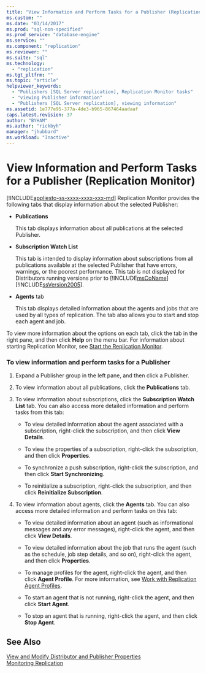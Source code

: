 ```yaml
---
title: "View Information and Perform Tasks for a Publisher (Replication Monitor) | Microsoft Docs"
ms.custom: ""
ms.date: "03/14/2017"
ms.prod: "sql-non-specified"
ms.prod_service: "database-engine"
ms.service: ""
ms.component: "replication"
ms.reviewer: ""
ms.suite: "sql"
ms.technology: 
  - "replication"
ms.tgt_pltfrm: ""
ms.topic: "article"
helpviewer_keywords: 
  - "Publishers [SQL Server replication], Replication Monitor tasks"
  - "viewing Publisher information"
  - "Publishers [SQL Server replication], viewing information"
ms.assetid: 1e777e95-377a-4de3-b965-867464aadaaf
caps.latest.revision: 37
author: "BYHAM"
ms.author: "rickbyh"
manager: "jhubbard"
ms.workload: "Inactive"
---
```

# View Information and Perform Tasks for a Publisher (Replication Monitor)
[!INCLUDE[appliesto-ss-xxxx-xxxx-xxx-md](../../../includes/appliesto-ss-xxxx-xxxx-xxx-md.md)]
  Replication Monitor provides the following tabs that display information about the selected Publisher:  
  
-   **Publications**  
  
     This tab displays information about all publications at the selected Publisher.  
  
-   **Subscription Watch List**  
  
     This tab is intended to display information about subscriptions from all publications available at the selected Publisher that have errors, warnings, or the poorest performance. This tab is not displayed for Distributors running versions prior to [!INCLUDE[msCoName](../../../includes/msconame-md.md)] [!INCLUDE[ssVersion2005](../../../includes/ssversion2005-md.md)].  
  
-   **Agents** tab  
  
     This tab displays detailed information about the agents and jobs that are used by all types of replication. The tab also allows you to start and stop each agent and job.  
  
 To view more information about the options on each tab, click the tab in the right pane, and then click **Help** on the menu bar. For information about starting Replication Monitor, see [Start the Replication Monitor](../../../relational-databases/replication/monitor/start-the-replication-monitor.md).  
  
### To view information and perform tasks for a Publisher  
  
1.  Expand a Publisher group in the left pane, and then click a Publisher.  
  
2.  To view information about all publications, click the **Publications** tab.  
  
3.  To view information about subscriptions, click the **Subscription Watch List** tab. You can also access more detailed information and perform tasks from this tab:  
  
    -   To view detailed information about the agent associated with a subscription, right-click the subscription, and then click **View Details**.  
  
    -   To view the properties of a subscription, right-click the subscription, and then click **Properties**.  
  
    -   To synchronize a push subscription, right-click the subscription, and then click **Start Synchronizing**.  
  
    -   To reinitialize a subscription, right-click the subscription, and then click **Reinitialize Subscription**.  
  
4.  To view information about agents, click the **Agents** tab. You can also access more detailed information and perform tasks on this tab:  
  
    -   To view detailed information about an agent (such as informational messages and any error messages), right-click the agent, and then click **View Details**.  
  
    -   To view detailed information about the job that runs the agent (such as the schedule, job step details, and so on), right-click the agent, and then click **Properties**.  
  
    -   To manage profiles for the agent, right-click the agent, and then click **Agent Profile**. For more information, see [Work with Replication Agent Profiles](../../../relational-databases/replication/agents/work-with-replication-agent-profiles.md).  
  
    -   To start an agent that is not running, right-click the agent, and then click **Start Agent**.  
  
    -   To stop an agent that is running, right-click the agent, and then click **Stop Agent**.  
  
## See Also  
 [View and Modify Distributor and Publisher Properties](../../../relational-databases/replication/view-and-modify-distributor-and-publisher-properties.md)   
 [Monitoring Replication](../../../relational-databases/replication/monitor/monitoring-replication-overview.md)  
  
  
